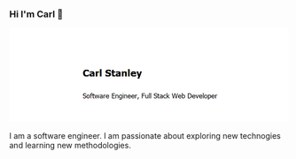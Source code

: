 ### Hi I'm Carl 👋

<img src="https://github.com/Carl-Stanley/Carl-Stanley/blob/main/Main.png" alt="Main.png">

<p>I am a software engineer. I am passionate about exploring new technogies and learning new methodologies.</p>
